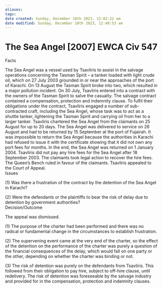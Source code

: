 ```yaml
---
aliases: 
tags: 
date created: Sunday, December 10th 2023, 12:02:22 am
date modified: Sunday, December 10th 2023, 12:40:53 am
---
```


# The Sea Angel [2007] EWCA Civ 547

Facts

The Sea Angel was a vessel used by Tsavliris to assist in the salvage operations concerning the Tasman Spirit – a tanker loaded with light crude oil, which on 27 July 2003 grounded in or near the approaches of the port of Karachi. On 13 August the Tasman Spirit broke into two, which resulted in a major pollution incident. On 30 July, Tsavliris entered into a contract with the owners of the Tasman Spirit to salve the casualty. The salvage contract contained a compensation, protection and indemnity clause. To fulfil their obligations under the contract, Tsavliris engaged a number of sub-contracted craft, including the Sea Angel, whose task was to act as a shuttle tanker, lightening the Tasman Spirit and carrying oil from her to a larger tanker. Tsavliris chartered the Sea Angel from the claimants on 25 August for up to 20 days. The Sea Angel was delivered to service on 26 August and had to be returned by 15 September at the port of Fujairah. It was impossible to return the Sea Angel because the authorities in Karachi had refused to issue it with the certificate showing that it did not own any port fees for months. In the end, the Sea Angel was returned on 1 January 2004. Tsavliris did not pay any hire fees for the Sea Angel after 18 September 2003. The claimants took legal action to recover the hire fees. The Queen’s Bench ruled in favour of the claimants. Tsavliris appealed to the Court of Appeal.  
Issues

(1) Was there a frustration of the contract by the detention of the Sea Angel in Karachi?

(2) Were the defendants or the plaintiffs to bear the risk of delay due to detention by government authorities?  
Decision/Outcome

The appeal was dismissed.

(1) The purpose of the charter had been performed and there was no radical or fundamental change in the circumstances to establish frustration.

(2) The supervening event came at the very end of the charter, so the effect of the detention on the performance of the charter was purely a question of the financial consequences of the delay, which would fall on one party or the other, depending on whether the charter was binding or not.

(3) The risk of detention was purely on the defendants from Tsavliris. This followed from their obligation to pay hire, subject to off-hire clause, until redelivery. The risk of detention was foreseeable by the salvage industry and provided for in the compensation, protection and indemnity clauses.
